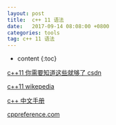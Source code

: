 ```yaml
---
layout: post
title:  c++ 11 语法
date:   2017-09-14 08:08:00 +0800
categories: tools
tag: c++ 11 语法
---
```


* content
{:toc}

[c++11 你需要知道这些就够了 csdn](http://blog.csdn.net/tangliguantou/article/details/50549751)

[c++11 wikepedia](https://en.wikipedia.org/wiki/C++11)

[c++ 中文手册](http://shouce.jb51.net/c++/)

[cppreference.com](http://en.cppreference.com/w/cpp/container/forward_list)
